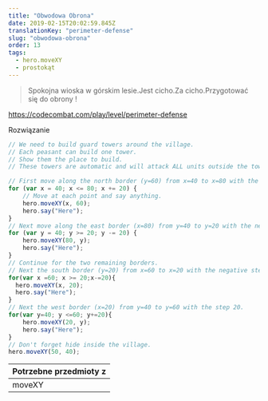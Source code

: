 ```yaml
---
title: "Obwodowa Obrona"
date: 2019-02-15T20:02:59.845Z
translationKey: "perimeter-defense"
slug: "obwodowa-obrona"
order: 13
tags:
  - hero.moveXY
  - prostokąt
---
```


> Spokojna wioska w górskim lesie.Jest cicho.Za cicho.Przygotować się do obrony !

https://codecombat.com/play/level/perimeter-defense

Rozwiązanie

```javascript
// We need to build guard towers around the village.
// Each peasant can build one tower.
// Show them the place to build.
// These towers are automatic and will attack ALL units outside the town.

// First move along the north border (y=60) from x=40 to x=80 with the step 20.
for (var x = 40; x <= 80; x += 20) {
    // Move at each point and say anything.
    hero.moveXY(x, 60);
    hero.say("Here");
}
// Next move along the east border (x=80) from y=40 to y=20 with the negative step -20.
for (var y = 40; y >= 20; y -= 20) {
    hero.moveXY(80, y);
    hero.say("Here");
}
// Continue for the two remaining borders.
// Next the south border (y=20) from x=60 to x=20 with the negative step -20.
for(var x =60; x >= 20;x-=20){
  hero.moveXY(x, 20);
  hero.say("Here");
}
// Next the west border (x=20) from y=40 to y=60 with the step 20.
for(var y=40; y <=60; y+=20){
    hero.moveXY(20, y);
    hero.say("Here");
}
// Don't forget hide inside the village.
hero.moveXY(50, 40);

```

Potrzebne przedmioty z |
--- |
moveXY |


